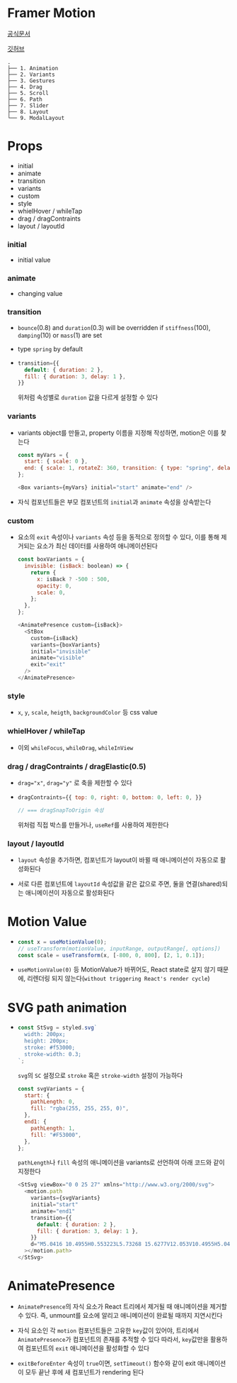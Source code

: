 # Framer Motion

[공식문서](https://www.framer.com/docs/introduction/)

[깃허브](https://github.com/framer/motion)

```
.
├── 1. Animation
├── 2. Variants
├── 3. Gestures
├── 4. Drag
├── 5. Scroll
├── 6. Path
├── 7. Slider
├── 8. Layout
└── 9. ModalLayout
```

# Props

- initial
- animate
- transition
- variants
- custom
- style
- whielHover / whileTap
- drag / dragContraints
- layout / layoutId

### initial

- initial value

### animate

- changing value

### transition

- `bounce`(0.8) and `duration`(0.3) will be overridden if `stiffness`(100), `damping`(10) or `mass`(1) are set

- type `spring` by default

- ```javascript
  transition={{
    default: { duration: 2 },
    fill: { duration: 3, delay: 1 },
  }}
  ```
  위처럼 속성별로 `duration` 값을 다르게 설정할 수 있다

### variants

- variants object를 만들고,
  property 이름을 지정해 작성하면,
  motion은 이를 찾는다

  ```javascript
  const myVars = {
    start: { scale: 0 },
    end: { scale: 1, rotateZ: 360, transition: { type: "spring", delay: 0.5 } },
  };
  ```

  ```javascript
  <Box variants={myVars} initial="start" animate="end" />
  ```

- 자식 컴포넌트들은 부모 컴포넌트의 `initial`과 `animate` 속성을 상속받는다

### custom

- 요소의 `exit` 속성이나 `variants` 속성 등을 동적으로 정의할 수 있다, 이를 통해 제거되는 요소가 최신 데이터를 사용하여 애니메이션된다

  ```javascript
  const boxVariants = {
    invisible: (isBack: boolean) => {
      return {
        x: isBack ? -500 : 500,
        opacity: 0,
        scale: 0,
      };
    },
  };
  ```

  ```javascript
  <AnimatePresence custom={isBack}>
    <StBox
      custom={isBack}
      variants={boxVariants}
      initial="invisible"
      animate="visible"
      exit="exit"
    />
  </AnimatePresence>
  ```

### style

- `x`, `y`, `scale`, `heigth`, `backgroundColor` 등 css value

### whielHover / whileTap

- 이외 `whileFocus`, `whileDrag`, `whileInView`

### drag / dragContraints / dragElastic(0.5)

- `drag="x"`, `drag="y"` 로 축을 제한할 수 있다

- ```javascript
  dragContraints={{ top: 0, right: 0, bottom: 0, left: 0, }}

  // === dragSnapToOrigin 속성
  ```

  위처럼 직접 박스를 만들거나, `useRef`를 사용하여 제한한다

### layout / layoutId

- `layout` 속성을 추가하면, 컴포넌트가 layout이 바뀔 때 애니메이션이 자동으로 활성화된다

- 서로 다른 컴포넌트에 `layoutId` 속성값을 같은 값으로 주면, 둘을 연결(shared)되는 애니메이션이 자동으로 활성화된다

# Motion Value

- ```javascript
  const x = useMotionValue(0);
  // useTransform(motionValue, inputRange, outputRange[, options])
  const scale = useTransform(x, [-800, 0, 800], [2, 1, 0.1]);
  ```

- `useMotionValue(0)` 등 MotionValue가 바뀌어도, React state로 살지 않기 때문에, 리렌더링 되지 않는다(`without triggering React's render cycle`)

# SVG path animation

- ```javascript
  const StSvg = styled.svg`
    width: 200px;
    height: 200px;
    stroke: #f53000;
    stroke-width: 0.3;
  `;
  ```

  `svg`의 `SC` 설정으로 `stroke` 혹은 `stroke-width` 설정이 가능하다

  ```javascript
  const svgVariants = {
    start: {
      pathLength: 0,
      fill: "rgba(255, 255, 255, 0)",
    },
    end1: {
      pathLength: 1,
      fill: "#F53000",
    },
  };
  ```

  `pathLength`나 `fill` 속성의 애니메이션을 variants로 선언하여 아래 코드와 같이 지정한다

  ```javascript
  <StSvg viewBox="0 0 25 27" xmlns="http://www.w3.org/2000/svg">
    <motion.path
      variants={svgVariants}
      initial="start"
      animate="end1"
      transition={{
        default: { duration: 2 },
        fill: { duration: 3, delay: 1 },
      }}
      d="M5.0416 10.4955H0.553223L5.73268 15.6277V12.053V10.4955H5.0416Z"
    ></motion.path>
  </StSvg>
  ```

# AnimatePresence

- `AnimatePresence`의 자식 요소가 React 트리에서 제거될 때 애니메이션을 제거할 수 있다. 즉, unmount를 요소에 알리고 애니메이션이 완료될 때까지 지연시킨다

- 자식 요소인 각 `motion` 컴포넌트들은 고유한 `key`값이 있어야, 트리에서 `AnimatePresence`가 컴포넌트의 존재를 추적할 수 있다
  따라서, `key`값만을 활용하여 컴포넌트의 `exit` 애니메이션을 활성화할 수 있다

- `exitBeforeEnter` 속성이 `true`이면, `setTimeout()` 함수와 같이 exit 애니메이션이 모두 끝난 후에 새 컴포넌트가 rendering 된다
